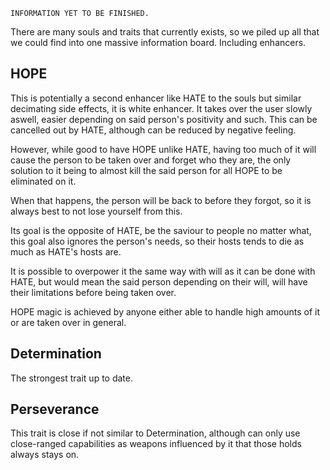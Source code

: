 `INFORMATION YET TO BE FINISHED.`

There are many souls and traits that currently exists, so we piled up all that we could find into one massive information board. Including enhancers.

## HOPE
This is potentially a second enhancer like HATE to the souls but similar decimating side effects, it is white enhancer.
It takes over the user slowly aswell, easier depending on said person's positivity and such. This can be cancelled out by HATE, although can be reduced by negative feeling.

However, while good to have HOPE unlike HATE, having too much of it will cause the person to be taken over and forget who they are, the only solution to it being to almost kill the said person for all HOPE to be eliminated on it.

When that happens, the person will be back to before they forgot, so it is always best to not lose yourself from this.

Its goal is the opposite of HATE, be the saviour to people no matter what, this goal also ignores the person's needs, so their hosts tends to die as much as HATE's hosts are.

It is possible to overpower it the same way with will as it can be done with HATE, but would mean the said person depending on their will, will have their limitations before being taken over.

HOPE magic is achieved by anyone either able to handle high amounts of it or are taken over in general.

## Determination
The strongest trait up to date.

## Perseverance
This trait is close if not similar to Determination, although can only use close-ranged capabilities as weapons influenced by it that those holds always stays on.